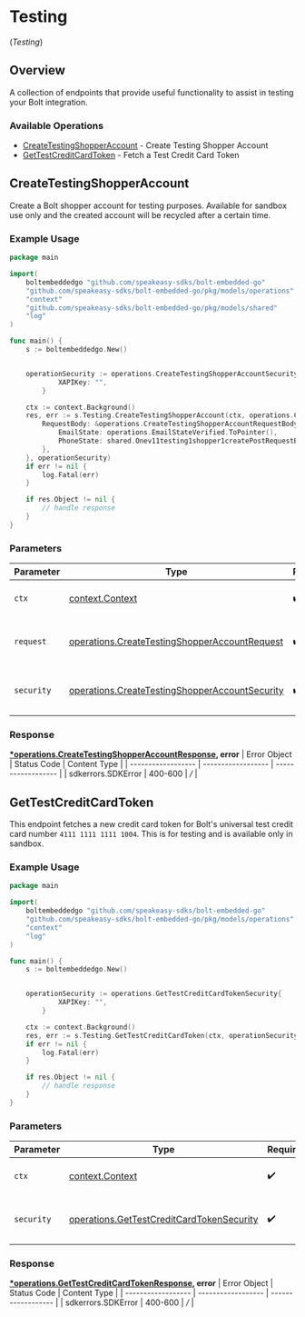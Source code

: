 # Testing
(*Testing*)

## Overview

A collection of endpoints that provide useful functionality to assist in testing your Bolt integration.


### Available Operations

* [CreateTestingShopperAccount](#createtestingshopperaccount) - Create Testing Shopper Account
* [GetTestCreditCardToken](#gettestcreditcardtoken) - Fetch a Test Credit Card Token

## CreateTestingShopperAccount

Create a Bolt shopper account for testing purposes. Available for sandbox use only and the created  account will be recycled after a certain time.

### Example Usage

```go
package main

import(
	boltembeddedgo "github.com/speakeasy-sdks/bolt-embedded-go"
	"github.com/speakeasy-sdks/bolt-embedded-go/pkg/models/operations"
	"context"
	"github.com/speakeasy-sdks/bolt-embedded-go/pkg/models/shared"
	"log"
)

func main() {
    s := boltembeddedgo.New()


    operationSecurity := operations.CreateTestingShopperAccountSecurity{
            XAPIKey: "",
        }

    ctx := context.Background()
    res, err := s.Testing.CreateTestingShopperAccount(ctx, operations.CreateTestingShopperAccountRequest{
        RequestBody: &operations.CreateTestingShopperAccountRequestBody{
            EmailState: operations.EmailStateVerified.ToPointer(),
            PhoneState: shared.Onev11testing1shopper1createPostRequestBodyContentApplication1jsonSchemaPropertiesEmailStateVerified.ToPointer(),
        },
    }, operationSecurity)
    if err != nil {
        log.Fatal(err)
    }

    if res.Object != nil {
        // handle response
    }
}
```

### Parameters

| Parameter                                                                                                            | Type                                                                                                                 | Required                                                                                                             | Description                                                                                                          |
| -------------------------------------------------------------------------------------------------------------------- | -------------------------------------------------------------------------------------------------------------------- | -------------------------------------------------------------------------------------------------------------------- | -------------------------------------------------------------------------------------------------------------------- |
| `ctx`                                                                                                                | [context.Context](https://pkg.go.dev/context#Context)                                                                | :heavy_check_mark:                                                                                                   | The context to use for the request.                                                                                  |
| `request`                                                                                                            | [operations.CreateTestingShopperAccountRequest](../../pkg/models/operations/createtestingshopperaccountrequest.md)   | :heavy_check_mark:                                                                                                   | The request object to use for the request.                                                                           |
| `security`                                                                                                           | [operations.CreateTestingShopperAccountSecurity](../../pkg/models/operations/createtestingshopperaccountsecurity.md) | :heavy_check_mark:                                                                                                   | The security requirements to use for the request.                                                                    |


### Response

**[*operations.CreateTestingShopperAccountResponse](../../pkg/models/operations/createtestingshopperaccountresponse.md), error**
| Error Object       | Status Code        | Content Type       |
| ------------------ | ------------------ | ------------------ |
| sdkerrors.SDKError | 400-600            | */*                |

## GetTestCreditCardToken

This endpoint fetches a new credit card token for Bolt's universal test credit card number `4111 1111 1111 1004`. This is for testing and is available only in sandbox.

### Example Usage

```go
package main

import(
	boltembeddedgo "github.com/speakeasy-sdks/bolt-embedded-go"
	"github.com/speakeasy-sdks/bolt-embedded-go/pkg/models/operations"
	"context"
	"log"
)

func main() {
    s := boltembeddedgo.New()


    operationSecurity := operations.GetTestCreditCardTokenSecurity{
            XAPIKey: "",
        }

    ctx := context.Background()
    res, err := s.Testing.GetTestCreditCardToken(ctx, operationSecurity)
    if err != nil {
        log.Fatal(err)
    }

    if res.Object != nil {
        // handle response
    }
}
```

### Parameters

| Parameter                                                                                                  | Type                                                                                                       | Required                                                                                                   | Description                                                                                                |
| ---------------------------------------------------------------------------------------------------------- | ---------------------------------------------------------------------------------------------------------- | ---------------------------------------------------------------------------------------------------------- | ---------------------------------------------------------------------------------------------------------- |
| `ctx`                                                                                                      | [context.Context](https://pkg.go.dev/context#Context)                                                      | :heavy_check_mark:                                                                                         | The context to use for the request.                                                                        |
| `security`                                                                                                 | [operations.GetTestCreditCardTokenSecurity](../../pkg/models/operations/gettestcreditcardtokensecurity.md) | :heavy_check_mark:                                                                                         | The security requirements to use for the request.                                                          |


### Response

**[*operations.GetTestCreditCardTokenResponse](../../pkg/models/operations/gettestcreditcardtokenresponse.md), error**
| Error Object       | Status Code        | Content Type       |
| ------------------ | ------------------ | ------------------ |
| sdkerrors.SDKError | 400-600            | */*                |
